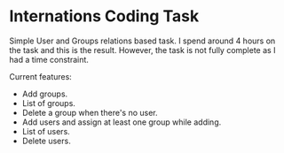 
# Internations Coding Task

Simple User and Groups relations based task. I spend around 4 hours on the task and this is the result. However, the task is not fully complete as I had a time constraint.

Current features:

- Add groups.
- List of groups.
- Delete a group when there's no user.
- Add users and assign at least one group while adding.
- List of users.
- Delete users.